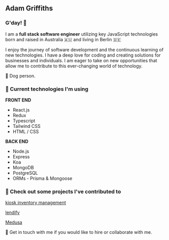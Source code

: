 ## Adam Griffiths 
### G'day! 🖖

I am a **full stack software engineer** utilizing key JavaScript technologies born and raised in Australia 🇦🇺 and living in Berlin 🇩🇪


I enjoy the journey of software development and the continuous learning of new technologies. I have a deep love for coding and creating solutions for businesses and individuals. I am eager to take on new opportunities that allow me to contribute to this ever-changing world of technology.

🐩 Dog person.

### 🚀 Current technologies I'm using

**FRONT END**
* React.js
* Redux 
* Typescript
* Tailwind CSS
* HTML / CSS

**BACK END**
* Node.js
* Express
* Koa
* MongoDB
* PostgreSQL
* ORMs - Prisma & Mongoose

### 🔭 Check out some projects I've contributed to
[kiosk inventory management](https://warm-biscochitos-618c98.netlify.app)

[lendify](https://grand-tapioca-07d51d.netlify.app/)

[Medusa](https://64f1a2f3c1b6bb42dab99971--golden-basbousa-7bd2a4.netlify.app/)

🤙 Get in touch with me if you would like to hire or collaborate with me.
